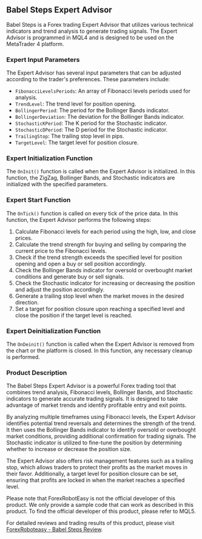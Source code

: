 ## Babel Steps Expert Advisor

Babel Steps is a Forex trading Expert Advisor that utilizes various technical indicators and trend analysis to generate trading signals. The Expert Advisor is programmed in MQL4 and is designed to be used on the MetaTrader 4 platform.

### Expert Input Parameters

The Expert Advisor has several input parameters that can be adjusted according to the trader's preferences. These parameters include:

- `FibonacciLevelsPeriods`: An array of Fibonacci levels periods used for analysis.
- `TrendLevel`: The trend level for position opening.
- `BollingerPeriod`: The period for the Bollinger Bands indicator.
- `BollingerDeviation`: The deviation for the Bollinger Bands indicator.
- `StochasticKPeriod`: The K period for the Stochastic indicator.
- `StochasticDPeriod`: The D period for the Stochastic indicator.
- `TrailingStop`: The trailing stop level in pips.
- `TargetLevel`: The target level for position closure.

### Expert Initialization Function

The `OnInit()` function is called when the Expert Advisor is initialized. In this function, the ZigZag, Bollinger Bands, and Stochastic indicators are initialized with the specified parameters.

### Expert Start Function

The `OnTick()` function is called on every tick of the price data. In this function, the Expert Advisor performs the following steps:

1. Calculate Fibonacci levels for each period using the high, low, and close prices.
2. Calculate the trend strength for buying and selling by comparing the current price to the Fibonacci levels.
3. Check if the trend strength exceeds the specified level for position opening and open a buy or sell position accordingly.
4. Check the Bollinger Bands indicator for oversold or overbought market conditions and generate buy or sell signals.
5. Check the Stochastic indicator for increasing or decreasing the position and adjust the position accordingly.
6. Generate a trailing stop level when the market moves in the desired direction.
7. Set a target for position closure upon reaching a specified level and close the position if the target level is reached.

### Expert Deinitialization Function

The `OnDeinit()` function is called when the Expert Advisor is removed from the chart or the platform is closed. In this function, any necessary cleanup is performed.

### Product Description

The Babel Steps Expert Advisor is a powerful Forex trading tool that combines trend analysis, Fibonacci levels, Bollinger Bands, and Stochastic indicators to generate accurate trading signals. It is designed to take advantage of market trends and identify profitable entry and exit points.

By analyzing multiple timeframes using Fibonacci levels, the Expert Advisor identifies potential trend reversals and determines the strength of the trend. It then uses the Bollinger Bands indicator to identify oversold or overbought market conditions, providing additional confirmation for trading signals. The Stochastic indicator is utilized to fine-tune the position by determining whether to increase or decrease the position size.

The Expert Advisor also offers risk management features such as a trailing stop, which allows traders to protect their profits as the market moves in their favor. Additionally, a target level for position closure can be set, ensuring that profits are locked in when the market reaches a specified level.

Please note that ForexRobotEasy is not the official developer of this product. We only provide a sample code that can work as described in this product. To find the official developer of this product, please refer to MQL5.

For detailed reviews and trading results of this product, please visit [ForexRoboteasy - Babel Steps Review](https://forexroboteasy.com/forex-robot-review/babel-steps-review-forex-robot-with-trend-strength-analysis/).
